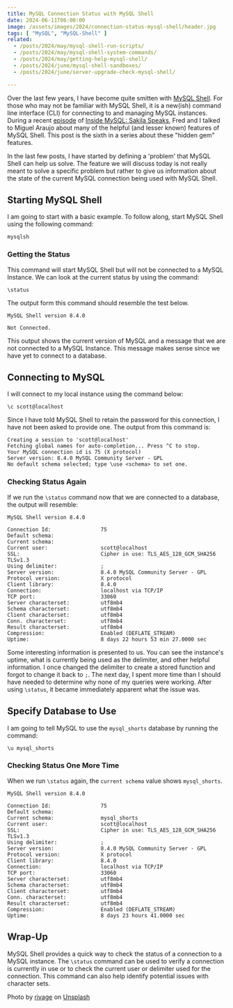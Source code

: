 ```yaml
---
title: MySQL Connection Status with MySQL Shell
date: 2024-06-11T06:00:00
image: /assets/images/2024/connection-status-mysql-shell/header.jpg
tags: [ "MySQL", "MySQL-Shell" ]
related:
  - /posts/2024/may/mysql-shell-run-scripts/
  - /posts/2024/may/mysql-shell-system-commands/
  - /posts/2024/may/getting-help-mysql-shell/
  - /posts/2024/june/mysql-shell-sandboxes/
  - /posts/2024/june/server-upgrade-check-mysql-shell/

---
```


Over the last few years, I have become quite smitten with [MySQL Shell](https://dev.mysql.com/doc/mysql-shell/8.0/en/). For those who may not be familiar with MySQL Shell, it is a new(ish) command line interface (CLI) for connecting to and managing MySQL instances. During a recent [episode](https://insidemysql.libsyn.com/mysql-shell-does-all-the-things) of [Inside MySQL: Sakila Speaks](https://insidemysql.libsyn.com/), Fred and I talked to Miguel Araujo about many of the helpful (and lesser known) features of MySQL Shell. This post is the sixth in a series about these "hidden gem" features.

In the last few posts, I have started by defining a 'problem' that MySQL Shell can help us solve. The feature we will discuss today is not really meant to solve a specific problem but rather to give us information about the state of the current MySQL connection being used with MySQL Shell.

## Starting MySQL Shell

I am going to start with a basic example. To follow along, start MySQL Shell using the following command:

```shell
mysqlsh
```

### Getting the Status

This command will start MySQL Shell but will not be connected to a MySQL Instance. We can look at the current status by using the command:

```shell
\status
```

The output form this command should resemble the test below.

```text
MySQL Shell version 8.4.0

Not Connected.
```

This output shows the current version of MySQL and a message that we are not connected to a MySQL Instance. This message makes sense since we have yet to connect to a database.

## Connecting to MySQL

I will connect to my local instance using the command below:

```shell
\c scott@localhost
```

Since I have told MySQL Shell to retain the password for this connection, I have not been asked to provide one. The output from this command is:

```text
Creating a session to 'scott@localhost'
Fetching global names for auto-completion... Press ^C to stop.
Your MySQL connection id is 75 (X protocol)
Server version: 8.4.0 MySQL Community Server - GPL
No default schema selected; type \use <schema> to set one.
```

### Checking Status Again

If we run the `\status` command now that we are connected to a database, the output will resemble:

```text
MySQL Shell version 8.4.0

Connection Id:                75
Default schema:               
Current schema:               
Current user:                 scott@localhost
SSL:                          Cipher in use: TLS_AES_128_GCM_SHA256 TLSv1.3
Using delimiter:              ;
Server version:               8.4.0 MySQL Community Server - GPL
Protocol version:             X protocol
Client library:               8.4.0
Connection:                   localhost via TCP/IP
TCP port:                     33060
Server characterset:          utf8mb4
Schema characterset:          utf8mb4
Client characterset:          utf8mb4
Conn. characterset:           utf8mb4
Result characterset:          utf8mb4
Compression:                  Enabled (DEFLATE_STREAM)
Uptime:                       8 days 22 hours 53 min 27.0000 sec
```

Some interesting information is presented to us. You can see the instance's uptime, what is currently being used as the delimiter, and other helpful information. I once changed the delimiter to create a stored function and forgot to change it back to `;`. The next day, I spent more time than I should have needed to determine why none of my queries were working. After using `\status`, it became immediately apparent what the issue was.

## Specify Database to Use

I am going to tell MySQL to use the `mysql_shorts` database by running the command:

```shell
\u mysql_shorts
```

### Checking Status One More Time

When we run `\status` again, the `current schema` value shows `mysql_shorts`.

```text
MySQL Shell version 8.4.0

Connection Id:                75
Default schema:               
Current schema:               mysql_shorts
Current user:                 scott@localhost
SSL:                          Cipher in use: TLS_AES_128_GCM_SHA256 TLSv1.3
Using delimiter:              ;
Server version:               8.4.0 MySQL Community Server - GPL
Protocol version:             X protocol
Client library:               8.4.0
Connection:                   localhost via TCP/IP
TCP port:                     33060
Server characterset:          utf8mb4
Schema characterset:          utf8mb4
Client characterset:          utf8mb4
Conn. characterset:           utf8mb4
Result characterset:          utf8mb4
Compression:                  Enabled (DEFLATE_STREAM)
Uptime:                       8 days 23 hours 41.0000 sec
```

## Wrap-Up

MySQL Shell provides a quick way to check the status of a connection to a MySQL instance. The `\status` command can be used to verify a connection is currently in use or to check the current user or delimiter used for the connection. This command can also help identify potential issues with character sets.


Photo by <a href="https://unsplash.com/@sigmund?utm_content=creditCopyText&utm_medium=referral&utm_source=unsplash">rivage</a> on <a href="https://unsplash.com/photos/analog-watch-at-1-00-TnEe6BdBC2M?utm_content=creditCopyText&utm_medium=referral&utm_source=unsplash">Unsplash</a>
  